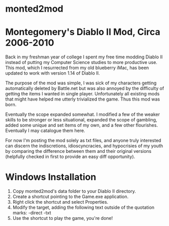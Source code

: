 # monted2mod
# Montegomery's Diablo II Mod, Circa 2006-2010

Back in my freshman year of college I spent my free time modding Diablo II instead of putting my Computer Science studies to more productive use. This mod, which I resurrected from my old blueberry iMac, has been updated to work with version 1.14 of Diablo II.

The purpose of the mod was simple, I was sick of my characters getting automatically deleted by Battle.net but was also annoyed by the difficulty of getting the items I wanted in single player. Unfortunately all existing mods that might have helped me utterly trivialized the game. Thus this mod was born.

Eventually the scope expanded somewhat. I modified a few of the weaker skills to be stronger or less situational, expanded the scope of gambling, added some unique and set items of my own, and a few other flourishes. Eventually I may catalogue them here.

For now I'm posting the mod solely as txt files, and anyone truly interested can discern the indiscretions, idioscyncracies, and hypocrisies of my youth by comparing the difference between them and their original versions (helpfully checked in first to provide an easy diff opportunity).

# Windows Installation

1. Copy monted2mod's data folder to your Diablo II directory.
2. Create a shortcut pointing to the Game.exe application.
3. Right click the shortcut and select Properties.
4. Modify the target, adding the following text outside of the quotation marks: -direct -txt
5. Use the shortcut to play the game, you're done!
